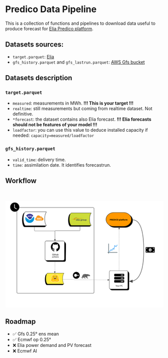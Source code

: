 # Predico Data Pipeline
This is a collection of functions and pipelines to download data useful to produce forecast for [Elia Predico platform](https://innovation.eliagroup.eu/en/projects/predico-collaborative-forecasting-platform).


## Datasets sources:
* `target.parquet`: [Elia](https://opendata.elia.be/explore/?q=Wind%20power&disjunctive.theme&disjunctive.dcat.granularity&disjunctive.dcat.accrualperiodicity&disjunctive.keyword&sort=explore.popularity_score)
* `gfs_history.parquet` and `gfs_lastrun.parquet`: [AWS Gfs bucket](https://noaa-gefs-pds.s3.amazonaws.com/index.html)

## Datasets description

### `target.parquet`
* `measured`: measurements in MWh. **!!! This is your target !!!**
* `realtime`: still measurements but coming from realtime dataset. Not definitive.
* `*forecast`: the dataset contains also Elia forecast. **!!! Elia forecasts should not be features of your model !!!**
* `loadfactor`: you can use this value to deduce installed capacity if needed: `capacity=measured/loadfactor`

### `gfs_history.parquet`
* `valid_time`: delivery time.
* `time`: assimilation date. It identifies forecastrun.

  
## Workflow

<br><br>
<img src = "https://raw.githubusercontent.com/clarkmaio/predico_datapipeline/refs/heads/main/assets/predico_datapipeline_workflow.png" style="width:1000px;">


## Roadmap
* ✅ Gfs 0.25° ens mean
* ✅ Ecmwf op 0.25°
* ❌ Elia power demand and PV forecast
* ❌ Ecmwf AI
